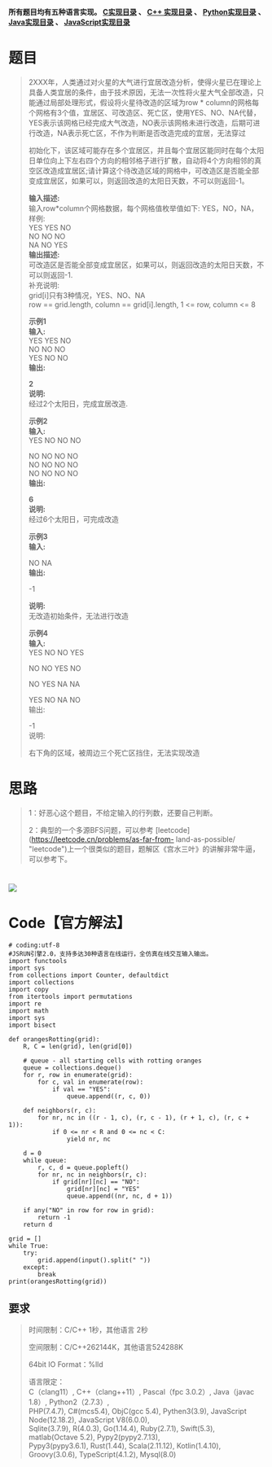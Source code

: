 **所有题目均有五种语言实现。
**[C实现目录](https://renjie.blog.csdn.net/article/details/129190260 "C实现目录")** 、
**[C++ 实现目录](https://blog.csdn.net/misayaaaaa/category_12036814.html "C++
实现目录")** 、
**[Python实现目录](https://blog.csdn.net/misayaaaaa/category_12111005.html
"Python实现目录")** 、
**[Java实现目录](https://blog.csdn.net/misayaaaaa/category_12111006.html
"Java实现目录")** 、
**[JavaScript实现目录](https://blog.csdn.net/misayaaaaa/category_12199270.html
"JavaScript实现目录")****

# 题目

>
> 2XXX年，人类通过对火星的大气进行宜居改造分析，使得火星已在理论上具备人类宜居的条件，由于技术原因，无法一次性将火星大气全部改造，只能通过局部处理形式，假设将火星待改造的区域为row
> *
> column的网格每个网格有3个值，宜居区、可改造区、死亡区，使用YES、NO、NA代替，YES表示该网格已经完成大气改造，NO表示该网格未进行改造，后期可进行改造，NA表示死亡区，不作为判断是否改造完成的宜居，无法穿过  
>
> 初始化下，该区域可能存在多个宜居区，并且每个宜居区能同时在每个太阳日单位向上下左右四个方向的相邻格子进行扩散，自动将4个方向相邻的真空区改造成宜居区;请计算这个待改造区域的网格中，可改造区是否能全部变成宜居区，如果可以，则返回改造的太阳日天数，不可以则返回-1。
>
> **输入描述:**  
>  输入row*column个网格数据，每个网格值枚举值如下: YES，NO，NA，样例:  
>  YES YES NO  
>  NO NO NO  
>  NA NO YES  
>  **输出描述:**  
>  可改造区是否能全部变成宜居区，如果可以，则返回改造的太阳日天数，不可以则返回-1.  
>  补充说明:  
>  grid[i]只有3种情况，YES、NO、NA  
>  row == grid.length, column == grid[i].length, 1 <= row, column <= 8
>
> **示例1  
>  输入:**  
>  YES YES NO  
>  NO NO NO  
>  YES NO NO  
>  **输出:**
>
> **2  
>  说明:**  
>  经过2个太阳日，完成宜居改造.
>
> **示例2  
>  输入:**  
>  YES NO NO NO
>
> NO NO NO NO  
>  NO NO NO NO  
>  NO NO NO NO  
>  **输出:**
>
> **6  
>  说明:**  
>  经过6个太阳日，可完成改造
>
>  
> **示例3  
>  输入:**
>
> NO NA  
>  **输出:**
>
> -1
>
> **说明:**  
>  无改造初始条件，无法进行改造
>
>  
> **示例4  
>  输入:**  
>  YES NO NO YES
>
> NO NO YES NO
>
> NO YES NA NA
>
> YES NO NA NO  
>  输出:
>
> -1  
>  说明:
>
> 右下角的区域，被周边三个死亡区挡住，无法实现改造

# 思路

> 1：好恶心这个题目，不给定输入的行列数，还要自己判断。
>
> 2：典型的一个多源BFS问题，可以参考 [leetcode](https://leetcode.cn/problems/as-far-from-
> land-as-possible/ "leetcode")上一个很类似的题目，题解区《宫水三叶》的讲解非常牛逼，可以参考下。

# ![](https://img-blog.csdnimg.cn/e792b3c442334e8bb6edfcc8c16e6bad.jpeg)

# Code【官方解法】

    
    
    # coding:utf-8
    #JSRUN引擎2.0，支持多达30种语言在线运行，全仿真在线交互输入输出。 
    import functools
    import sys
    from collections import Counter, defaultdict
    import collections
    import copy
    from itertools import permutations
    import re
    import math
    import sys
    import bisect
     
    def orangesRotting(grid):
        R, C = len(grid), len(grid[0])
    
        # queue - all starting cells with rotting oranges
        queue = collections.deque()
        for r, row in enumerate(grid):
            for c, val in enumerate(row):
                if val == "YES":
                    queue.append((r, c, 0))
    
        def neighbors(r, c):
            for nr, nc in ((r - 1, c), (r, c - 1), (r + 1, c), (r, c + 1)):
                if 0 <= nr < R and 0 <= nc < C:
                    yield nr, nc
    
        d = 0
        while queue:
            r, c, d = queue.popleft()
            for nr, nc in neighbors(r, c):
                if grid[nr][nc] == "NO":
                    grid[nr][nc] = "YES"
                    queue.append((nr, nc, d + 1))
    
        if any("NO" in row for row in grid):
            return -1
        return d
    
    grid = []
    while True:
        try:
            grid.append(input().split(" "))
        except:
            break
    print(orangesRotting(grid))

## 要求

> 时间限制：C/C++ 1秒，其他语言 2秒
>
> 空间限制：C/C++262144K，其他语言524288K
>
> 64bit IO Format：%lld
>
> 语言限定：  
>  C（clang11）, C++（clang++11）, Pascal（fpc 3.0.2）, Java（javac 1.8）,
> Python2（2.7.3）,  
>  PHP(7.4.7), C#(mcs5.4), ObjC(gcc 5.4), Pythen3(3.9), JavaScript
> Node(12.18.2), JavaScript V8(6.0.0),  
>  Sqlite(3.7.9), R(4.0.3), Go(1.14.4), Ruby(2.7.1), Swift(5.3), matlab(Octave
> 5.2), Pypy2(pypy2.7.13),  
>  Pypy3(pypy3.6.1), Rust(1.44), Scala(2.11.12), Kotlin(1.4.10),
> Groovy(3.0.6), TypeScript(4.1.2), Mysql(8.0)

